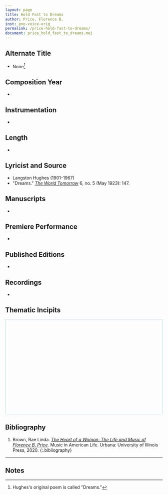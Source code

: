 ```yaml
---
layout: page
title: Hold Fast to Dreams
author: Price, Florence B.
inst: pno-voice-orig
permalink: /price-hold-fast-to-dreams/
document: price_hold_fast_to_dreams.mei
---
```


## Alternate Title
- None[^fn1]

## Composition Year
- 

## Instrumentation
- 

## Length
- 

## Lyricist and Source
- Langston Hughes (1901&ndash;1967)
- "Dreams." [*The World Tomorrow*](https://catalog.hathitrust.org/Record/008956003) 6, no. 5 (May 1923): 147.

## Manuscripts
- 

## Premiere Performance
- 

## Published Editions
- 

## Recordings
- 

## Thematic Incipits
<div>
  <div id="app" class="panel" style="border: 1px solid lightblue; min-height: 300px;"></div>
</div>

<script type="module">
  import 'https://www.verovio.org/javascript/app/verovio-app.js';

  const options = {
      defaultView: 'responsive', // default is 'responsive', alternative is 'document'
      defaultZoom: 3, // 0-7, default is 4
      enableResponsive: true, // default is true
      enableDocument: true, // default is true
  }

  // Create the app - here with an empty option object
  const app = new Verovio.App(document.getElementById("app"), options);

  // Load a file (MEI or MusicXML)
  fetch("{{site.baseurl}}/assets/mei/{{page.document}}")
      .then(function(response) {
          return response.text();
      })
      .then(function(text) {
          app.loadData(text);
      });

</script>

## Bibliography
1. Brown, Rae Linda. <a href="https://www.worldcat.org/title/1122800180" target="_blank">*The Heart of a Woman: The Life and Music of Florence B. Price*</a>. Music in American Life. Urbana: University of Illinois Press, 2020.
{:.bibliography}

---
## Notes
[^fn1]: Hughes's original poem is called "Dreams."
